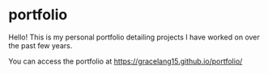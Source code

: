 # portfolio
Hello! This is my personal portfolio detailing projects I have worked on over the past few years. 

You can access the portfolio at https://gracelang15.github.io/portfolio/
